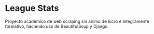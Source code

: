 # League Stats

Proyecto academico de web scraping sin animo de lucro e integramente formativo, haciendo uso de BeautifulSoup y Django.
